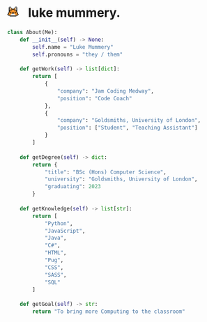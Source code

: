 <h1><img src="foxicon.png" height="26pt" style="margin-right: 15px">      luke mummery.</h1>

```python
class About(Me):
	def __init__(self) -> None:
		self.name = "Luke Mummery"
		self.pronouns = "they / them"

	def getWork(self) -> list[dict]:
		return [
			{
				"company": "Jam Coding Medway",
				"position": "Code Coach"
			},
			{
				"company": "Goldsmiths, University of London",
				"position": ["Student", "Teaching Assistant"]
			}
		]
	
	def getDegree(self) -> dict:
		return {
			"title": "BSc (Hons) Computer Science",
			"university": "Goldsmiths, University of London",
			"graduating": 2023
		}
	
	def getKnowledge(self) -> list[str]:
		return [
			"Python",
			"JavaScript",
			"Java",
			"C#",
			"HTML",
			"Pug",
			"CSS",
			"SASS",
			"SQL"
		]
	
	def getGoal(self) -> str:
		return "To bring more Computing to the classroom"
```

<!---
lmummery/lmummery is a ✨ special ✨ repository because its `README.md` (this file) appears on your GitHub profile.
You can click the Preview link to take a look at your changes.
--->
